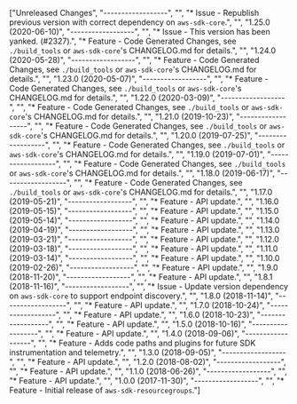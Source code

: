 ["Unreleased Changes", "------------------", "", "* Issue - Republish previous version with correct dependency on `aws-sdk-core`.", "", "1.25.0 (2020-06-10)", "------------------", "", "* Issue - This version has been yanked. (#2327).", "* Feature - Code Generated Changes, see `./build_tools` or `aws-sdk-core`'s CHANGELOG.md for details.", "", "1.24.0 (2020-05-28)", "------------------", "", "* Feature - Code Generated Changes, see `./build_tools` or `aws-sdk-core`'s CHANGELOG.md for details.", "", "1.23.0 (2020-05-07)", "------------------", "", "* Feature - Code Generated Changes, see `./build_tools` or `aws-sdk-core`'s CHANGELOG.md for details.", "", "1.22.0 (2020-03-09)", "------------------", "", "* Feature - Code Generated Changes, see `./build_tools` or `aws-sdk-core`'s CHANGELOG.md for details.", "", "1.21.0 (2019-10-23)", "------------------", "", "* Feature - Code Generated Changes, see `./build_tools` or `aws-sdk-core`'s CHANGELOG.md for details.", "", "1.20.0 (2019-07-25)", "------------------", "", "* Feature - Code Generated Changes, see `./build_tools` or `aws-sdk-core`'s CHANGELOG.md for details.", "", "1.19.0 (2019-07-01)", "------------------", "", "* Feature - Code Generated Changes, see `./build_tools` or `aws-sdk-core`'s CHANGELOG.md for details.", "", "1.18.0 (2019-06-17)", "------------------", "", "* Feature - Code Generated Changes, see `./build_tools` or `aws-sdk-core`'s CHANGELOG.md for details.", "", "1.17.0 (2019-05-21)", "------------------", "", "* Feature - API update.", "", "1.16.0 (2019-05-15)", "------------------", "", "* Feature - API update.", "", "1.15.0 (2019-05-14)", "------------------", "", "* Feature - API update.", "", "1.14.0 (2019-04-19)", "------------------", "", "* Feature - API update.", "", "1.13.0 (2019-03-21)", "------------------", "", "* Feature - API update.", "", "1.12.0 (2019-03-18)", "------------------", "", "* Feature - API update.", "", "1.11.0 (2019-03-14)", "------------------", "", "* Feature - API update.", "", "1.10.0 (2019-02-26)", "------------------", "", "* Feature - API update.", "", "1.9.0 (2018-11-20)", "------------------", "", "* Feature - API update.", "", "1.8.1 (2018-11-16)", "------------------", "", "* Issue - Update version dependency on `aws-sdk-core` to support endpoint discovery.", "", "1.8.0 (2018-11-14)", "------------------", "", "* Feature - API update.", "", "1.7.0 (2018-10-24)", "------------------", "", "* Feature - API update.", "", "1.6.0 (2018-10-23)", "------------------", "", "* Feature - API update.", "", "1.5.0 (2018-10-16)", "------------------", "", "* Feature - API update.", "", "1.4.0 (2018-09-06)", "------------------", "", "* Feature - Adds code paths and plugins for future SDK instrumentation and telemetry.", "", "1.3.0 (2018-09-05)", "------------------", "", "* Feature - API update.", "", "1.2.0 (2018-08-02)", "------------------", "", "* Feature - API update.", "", "1.1.0 (2018-06-26)", "------------------", "", "* Feature - API update.", "", "1.0.0 (2017-11-30)", "------------------", "", "* Feature - Initial release of `aws-sdk-resourcegroups`."]